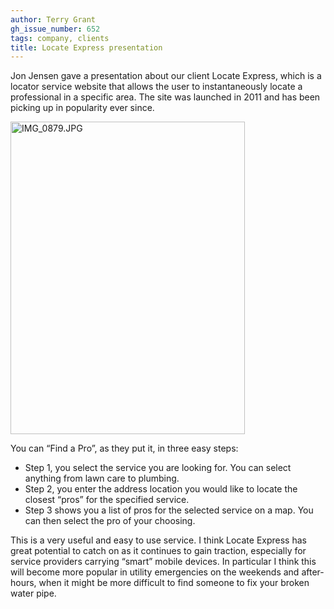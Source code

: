```yaml
---
author: Terry Grant
gh_issue_number: 652
tags: company, clients
title: Locate Express presentation
---
```


Jon Jensen gave a presentation about our client Locate Express, which is a locator service website that allows the user to instantaneously locate a professional in a specific area. The site was launched in 2011 and has been picking up in popularity ever since.

<a href="https://www.flickr.com/photos/80083124@N08/7375127410/" title="IMG_0879.JPG by endpoint920, on Flickr"><img alt="IMG_0879.JPG" height="500" src="/blog/2012/06/15/locate-express-jon-jenson-gave/image-0.jpeg" width="375"/></a>

You can “Find a Pro”, as they put it, in three easy steps:

- Step 1, you select the service you are looking for. You can select anything from lawn care to plumbing.
- Step 2, you enter the address location you would like to locate the closest “pros” for the specified service.
- Step 3 shows you a list of pros for the selected service on a map. You can then select the pro of your choosing.

This is a very useful and easy to use service. I think Locate Express has great potential to catch on as it continues to gain traction, especially for service providers carrying “smart” mobile devices. In particular I think this will become more popular in utility emergencies on the weekends and after-hours, when it might be more difficult to find someone to fix your broken water pipe.
